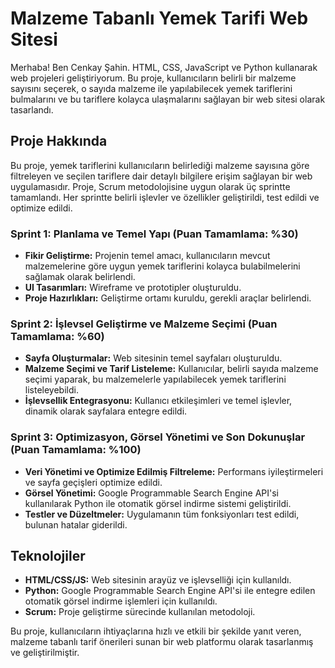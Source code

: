 # Malzeme Tabanlı Yemek Tarifi Web Sitesi

Merhaba! Ben Cenkay Şahin. HTML, CSS, JavaScript ve Python kullanarak web projeleri  geliştiriyorum. Bu proje, kullanıcıların belirli bir malzeme sayısını seçerek, o sayıda malzeme ile yapılabilecek yemek tariflerini bulmalarını ve bu tariflere kolayca ulaşmalarını sağlayan bir web sitesi olarak tasarlandı.

## Proje Hakkında

Bu proje, yemek tariflerini kullanıcıların belirlediği malzeme sayısına göre filtreleyen ve seçilen tariflere dair detaylı bilgilere erişim sağlayan bir web uygulamasıdır. Proje, Scrum metodolojisine uygun olarak üç sprintte tamamlandı. Her sprintte belirli işlevler ve özellikler geliştirildi, test edildi ve optimize edildi.

### Sprint 1: Planlama ve Temel Yapı (Puan Tamamlama: %30)

- **Fikir Geliştirme:** Projenin temel amacı, kullanıcıların mevcut malzemelerine göre uygun yemek tariflerini kolayca bulabilmelerini sağlamak olarak belirlendi.
- **UI Tasarımları:** Wireframe ve prototipler oluşturuldu.
- **Proje Hazırlıkları:** Geliştirme ortamı kuruldu, gerekli araçlar belirlendi.

### Sprint 2: İşlevsel Geliştirme ve Malzeme Seçimi (Puan Tamamlama: %60)

- **Sayfa Oluşturmalar:** Web sitesinin temel sayfaları oluşturuldu.
- **Malzeme Seçimi ve Tarif Listeleme:** Kullanıcılar, belirli sayıda malzeme seçimi yaparak, bu malzemelerle yapılabilecek yemek tariflerini listeleyebildi.
- **İşlevsellik Entegrasyonu:** Kullanıcı etkileşimleri ve temel işlevler, dinamik olarak sayfalara entegre edildi.

### Sprint 3: Optimizasyon, Görsel Yönetimi ve Son Dokunuşlar (Puan Tamamlama: %100)

- **Veri Yönetimi ve Optimize Edilmiş Filtreleme:** Performans iyileştirmeleri ve sayfa geçişleri optimize edildi.
- **Görsel Yönetimi:** Google Programmable Search Engine API'si kullanılarak Python ile otomatik görsel indirme sistemi geliştirildi.
- **Testler ve Düzeltmeler:** Uygulamanın tüm fonksiyonları test edildi, bulunan hatalar giderildi.

## Teknolojiler

- **HTML/CSS/JS:** Web sitesinin arayüz ve işlevselliği için kullanıldı.
- **Python:** Google Programmable Search Engine API'si ile entegre edilen otomatik görsel indirme işlemleri için kullanıldı.
- **Scrum:** Proje geliştirme sürecinde kullanılan metodoloji.

Bu proje, kullanıcıların ihtiyaçlarına hızlı ve etkili bir şekilde yanıt veren, malzeme tabanlı tarif önerileri sunan bir web platformu olarak tasarlanmış ve geliştirilmiştir.
